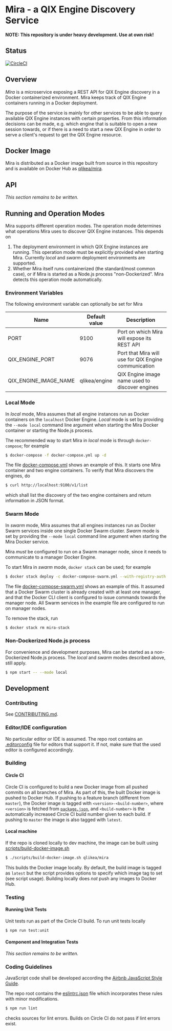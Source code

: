 # Mira - a QIX Engine Discovery Service
**NOTE: This repository is under heavy development. Use at own risk!**

## Status
[![CircleCI](https://circleci.com/gh/qlik-ea/mira.svg?style=svg&circle-token=62ace9e8f1d6ad8bef7ec52b61615217322c63d3)](https://circleci.com/gh/qlik-ea/mira)

## Overview
_Mira_ is a microservice exposing a REST API for QIX Engine discovery in a Docker containerized environment. Mira keeps track of QIX Engine containers running in a Docker deployment.

The purpose of the service is mainly for other services to be able to query available QIX Engine instances with certain properties. From this information decisions can be made, e.g. which engine that is suitable to open a new session towards, or if there is a need to start a new QIX Engine in order to serve a client's request to get the QIX Engine resource.

## Docker Image
Mira is distributed as a Docker image built from source in this repository and is available on Docker Hub as [qlikea/mira](https://hub.docker.com/r/qlikea/mira).

## API
_This section remains to be written._

## Running and Operation Modes
Mira supports different operation modes. The operation mode determines what operations Mira uses to discover QIX Engine instances. This depends on
1. The deployment environment in which QIX Engine instances are running. This operation mode must be explicitly provided when starting Mira. Currently _local_ and _swarm_ deployment environments are supported.
2. Whether Mira itself runs containerized (the standard/most common case), or if Mira is started as a Node.js process "non-Dockerized". Mira detects this operation mode automatically.

### Environment Variables
The following environment variable can optionally be set for Mira

| Name                  | Default value | Description |
|-----------------------|---------------|-------------|
| PORT                  | 9100          | Port on which Mira will expose its REST API |
| QIX_ENGINE_PORT       | 9076          | Port that Mira will use for QIX Engine communication |
| QIX_ENGINE_IMAGE_NAME | qlikea/engine | QIX Engine image name used to discover engines |

### Local Mode
In _local_ mode, Mira assumes that all engine instances run as Docker containers on the `localhost` Docker Engine. _Local_ mode is set by providing the `--mode local` command line argument when starting the Mira Docker container or starting the Node.js process.

The recommended way to start Mira in _local_ mode is through `docker-compose`; for example

```sh
$ docker-compose -f docker-compose.yml up -d
```

The file [docker-compose.yml](./docker-compose.yml) shows an example of this. It starts one Mira container and two engine containers. To verify that Mira discovers the engines, do

```sh
$ curl http://localhost:9100/v1/list
```

which shall list the discovery of the two engine containers and return information in JSON format.

### Swarm Mode
In _swarm_ mode, Mira assumes that all engines instances run as Docker Swarm services inside one single Docker Swarm cluster. _Swarm_ mode is set by providing the `--mode local` command line argument when starting the Mira Docker service.

Mira _must_ be configured to run on a Swarm manager node, since it needs to communicate to a manager Docker Engine.

To start Mira in _swarm_ mode, `docker stack` can be used; for example

```sh
$ docker stack deploy -c docker-compose-swarm.yml --with-registry-auth mira-stack
```

The file [docker-compose-swarm.yml](./docker-compose-swarm.yml) shows an example of this. It assumed that a Docker Swarm cluster is already created with at least one manager, and that the Docker CLI client is configured to issue commands towards the manager node. All Swarm services in the example file are configured to run on manager nodes.

To remove the stack, run

```sh
$ docker stack rm mira-stack
```

### Non-Dockerized Node.js process
For convenience and development purposes, Mira can be started as a non-Dockerized Node.js process. The _local_ and _swarm_ modes described above, still apply.

```sh
$ npm start -- --mode local
```

## Development

### Contributing
See [CONTRIBUTING.md](doc/CONTRIBUTING.md).

### Editor/IDE configuration
No particular editor or IDE is assumed. The repo root contains an [.editorconfig](./.editorconfig) file for editors that support it. If not, make sure that the used editor is configured accordingly.

### Building

#### Circle CI
Circle CI is configured to build a new Docker image from all pushed commits on all branches of Mira. As part of this, the built Docker image is pushed to Docker Hub. If pushing to a feature branch (different from `master`), the Docker image is tagged with `<version>-<build-number>`, where `<version>` is fetched from [`package.json`](./package.json), and `<build-number>` is the automatically increased Circle CI build number given to each build. If pushing to `master` the image is also tagged with `latest`.

#### Local machine
If the repo is cloned locally to dev machine, the image can be built using [scripts/build-docker-image.sh](./scripts/build-docker-image.sh)

```sh
$ ./scripts/build-docker-image.sh qlikea/mira
```

This builds the Docker image locally. By default, the build image is tagged as `latest` but the script provides options to specify which image tag to set (see script usage). Building locally does _not_ push any images to Docker Hub.

### Testing
#### Running Unit Tests
Unit tests run as part of the Circle CI build. To run unit tests locally
 
```sh
$ npm run test:unit
```

#### Component and Integration Tests
_This section remains to be written._

### Coding Guidelines
JavaScript code shall be developed according the [Airbnb JavaScript Style Guide](https://github.com/airbnb/javascript).

The repo root contains the [eslintrc.json](./eslintrc.json) file which incorporates these rules with minor modifications.

```sh
$ npm run lint
```

checks sources for lint errors. Builds on Circle CI do not pass if lint errors exist.
